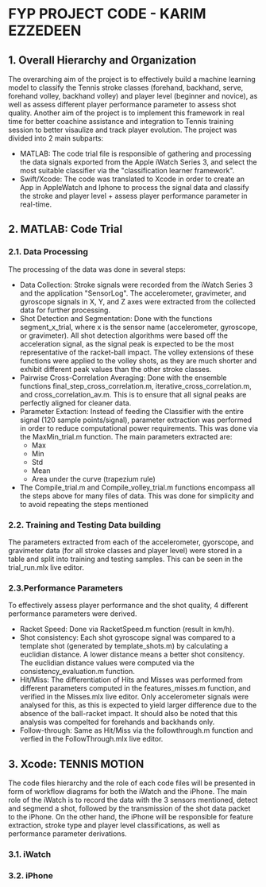# FYP PROJECT CODE - KARIM EZZEDEEN
## 1. Overall Hierarchy and Organization
The overarching aim of the project is to effectively build a machine learning model to classify the Tennis stroke classes (forehand, backhand, serve, forehand volley, backhand volley) and player level (beginner and novice), as well as assess different player performance parameter to assess shot quality. Another aim of the project is to implement this framework in real time for better coachine assistance and integration to Tennis training session to better visaulize and track player evolution. The project was divided into 2 main subparts:
* MATLAB: The code trial file is responsible of gathering and processing the data signals exported from the Apple iWatch Series 3, and select the most suitable classifier via the "classification learner framework". 
* Swift/Xcode: The code was translated to Xcode in order to create an App in AppleWatch and Iphone to process the signal data and classify the stroke and player level + assess player performance parameter in real-time. 

## 2. MATLAB: Code Trial
### 2.1. Data Processing
The processing of the data was done in several steps:
* Data Collection: Stroke signals were recorded from the iWatch Series 3 and the application "SensorLog". The accelerometer, gravimeter, and gyroscope signals in X, Y, and Z axes were extracted from the collected data for further processing. 
* Shot Detection and Segmentation: Done with the functions segment_x_trial, where x is the sensor name (accelerometer, gyroscope, or gravimeter). All shot detection algorithms were based off the acceleration signal, as the signal peak is expected to be the most representative of the racket-ball impact. The volley extensions of these functions were applied to the volley shots, as they are much shorter and exhibit different peak values than the other stroke classes.
* Pairwise Cross-Correlation Averaging: Done with the ensemble functions final_step_cross_correlation.m, iterative_cross_correlation.m, and cross_correlation_av.m. This is to ensure that all signal peaks are perfectly aligned for cleaner data. 
* Parameter Extaction: Instead of feeding the Classifier with the entire signal (120 sample points/signal), parameter extraction was performed in order to reduce computational power requirements. This was done via the MaxMin_trial.m function. The main parameters extracted are:
  * Max
  * Min
  * Std
  * Mean
  * Area under the curve (trapezium rule)
* The Compile_trial.m and Compile_volley_trial.m functions encompass all the steps above for many files of data. This was done for simplicity and to avoid repeating the steps mentioned 

### 2.2. Training and Testing Data building
The parameters extracted from each of the accelerometer, gyorscope, and gravimeter data (for all stroke classes and player level) were stored in a table and split into training and testing samples. This can be seen in the trial_run.mlx live editor. 

### 2.3.Performance Parameters
To effectively assess player performance and the shot quality, 4 different performance parameters were derived.
* Racket Speed: Done via RacketSpeed.m function (result in km/h).
* Shot consistency: Each shot gyroscope signal was compared to a template shot (generated by template_shots.m) by calculating a euclidian distance. A lower distance means a better shot consitency. The euclidian distance values were computed via the consistency_evaluation.m function. 
* Hit/Miss: The differentiation of Hits and Misses was performed from different parameters computed in the features_misses.m function, and verified in the Misses.mlx live editor. Only accelerometer signals were analysed for this, as this is expected to yield larger difference due to the absence of the ball-racket impact. It should also be noted that this analysis was compelted for forehands and backhands only.
* Follow-through: Same as Hit/Miss via the followthrough.m function and verfied in the FollowThrough.mlx live editor. 

## 3. Xcode: TENNIS MOTION
The code files hierarchy and the role of each code files will be presented in form of workflow diagrams for both the iWatch and the iPhone. The main role of the iWatch is to record the data with the 3 sensors mentioned, detect and segmend a shot, followed by the transmission of the shot data packet to the iPhone. On the other hand, the iPhone will be responsible for feature extraction, stroke type and player level classifications, as well as performance parameter derivations. 
### 3.1. iWatch
### 3.2. iPhone



